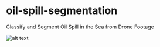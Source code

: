 # oil-spill-segmentation
Classify and Segment Oil Spill in the Sea from Drone Footage

![alt text](http://url/to/img.png)
